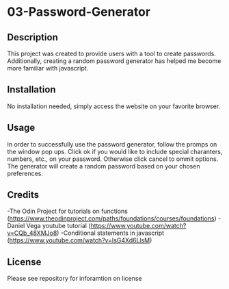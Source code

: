 # 03-Password-Generator

## Description
This project was created to provide users with a tool to create passwords.
Additionally, creating a random password generator has helped me become more familiar with javascript.

## Installation
No installation needed, simply access the website on your favorite browser.

## Usage
In order to successfully use the password generator, follow the promps on the window pop ups.
Click ok if you would like to include special charanters, numbers, etc., on your password. Otherwise click cancel to ommit options.
The generator will create a random password based on your chosen preferences.

## Credits
-The Odin Project for tutorials on functions (https://www.theodinproject.com/paths/foundations/courses/foundations)
-Daniel Vega youtube tutorial (https://www.youtube.com/watch?v=CQb_48XMJo8)
-Conditional statements in javascript (https://www.youtube.com/watch?v=IsG4Xd6LlsM)

## License
Please see repository for inforamtion on license
